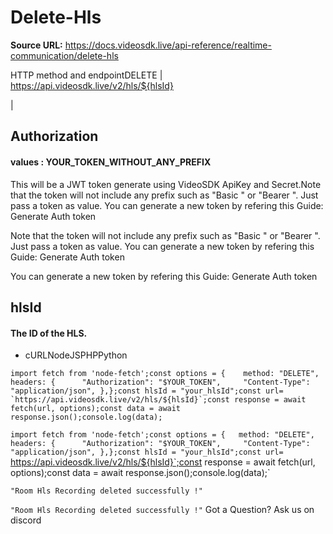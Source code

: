# Delete-Hls

**Source URL:** https://docs.videosdk.live/api-reference/realtime-communication/delete-hls

HTTP method and endpointDELETE | https://api.videosdk.live/v2/hls/${hlsId}

|

## Authorization

#### values  :    YOUR_TOKEN_WITHOUT_ANY_PREFIX

This will be a JWT token generate using VideoSDK ApiKey and Secret.Note that the token will not include any prefix such as "Basic " or "Bearer ". Just pass a token as value. You can generate a new token by refering this Guide: Generate Auth token

Note that the token will not include any prefix such as "Basic " or "Bearer ". Just pass a token as value. You can generate a new token by refering this Guide: Generate Auth token

You can generate a new token by refering this Guide: Generate Auth token

## hlsId

#### The ID of the HLS.

- cURLNodeJSPHPPython

```
import fetch from 'node-fetch';const options = {	method: "DELETE",	headers: {		"Authorization": "$YOUR_TOKEN",		"Content-Type": "application/json",	},};const hlsId = "your_hlsId";const url= `https://api.videosdk.live/v2/hls/${hlsId}`;const response = await fetch(url, options);const data = await response.json();console.log(data);
```

`import fetch from 'node-fetch';const options = {	method: "DELETE",	headers: {		"Authorization": "$YOUR_TOKEN",		"Content-Type": "application/json",	},};const hlsId = "your_hlsId";const url= `https://api.videosdk.live/v2/hls/${hlsId}`;const response = await fetch(url, options);const data = await response.json();console.log(data);`
```
"Room Hls Recording deleted successfully !"
```

`"Room Hls Recording deleted successfully !"`
Got a Question? Ask us on discord
